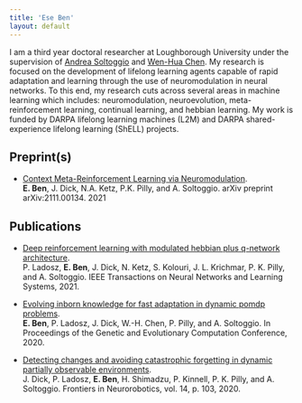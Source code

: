 ```yaml
---
title: 'Ese Ben'
layout: default
---
```


I am a third year doctoral researcher at Loughborough University under the supervision of [Andrea Soltoggio](https://www.lboro.ac.uk/departments/compsci/staff/academic-teaching/andrea-soltoggio/) and [Wen-Hua Chen](https://www.lboro.ac.uk/departments/aae/staff/wen-hua-chen/). My research is focused on the development of lifelong learning agents capable of rapid adaptation and learning through the use of neuromodulation in neural networks. To this end, my research cuts across several areas in machine learning which includes: neuromodulation, neuroevolution, meta-reinforcement learning, continual learning, and hebbian learning. My work is funded by DARPA lifelong learning machines (L2M) and DARPA shared-experience lifelong learning (ShELL) projects.

## Preprint(s)
- [Context Meta-Reinforcement Learning via Neuromodulation](https://arxiv.org/abs/2111.00134).  
**E. Ben**, J. Dick, N.A. Ketz, P.K. Pilly, and A. Soltoggio. arXiv preprint arXiv:2111.00134. 2021

## Publications
- [Deep reinforcement learning with modulated hebbian plus q-network architecture](https://ieeexplore.ieee.org/abstract/document/9547670).  
P. Ladosz, **E. Ben**, J. Dick, N. Ketz, S. Kolouri, J. L. Krichmar, P. K. Pilly, and A. Soltoggio. IEEE Transactions on Neural Networks and Learning Systems, 2021.

- [Evolving inborn knowledge for fast adaptation in dynamic pomdp problems](https://dl.acm.org/doi/abs/10.1145/3377930.3390214).  
**E. Ben**, P. Ladosz, J. Dick, W.-H. Chen, P. Pilly, and A. Soltoggio. In Proceedings of the Genetic and Evolutionary Computation Conference, 2020.

- [Detecting changes and avoiding catastrophic forgetting in dynamic partially observable environments](https://www.ncbi.nlm.nih.gov/pmc/articles/PMC7787001/).   
J. Dick, P. Ladosz, **E. Ben**, H. Shimadzu, P. Kinnell, P. K. Pilly, and A. Soltoggio. Frontiers in Neurorobotics, vol. 14, p. 103, 2020.

